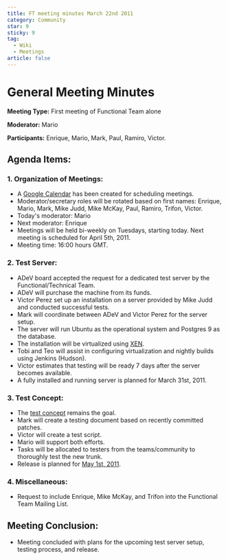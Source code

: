 ```yaml
---
title: FT meeting minutes March 22nd 2011
category: Community
star: 9
sticky: 9
tag:
  - Wiki
  - Meetings
article: false
---
```


# General Meeting Minutes

**Meeting Type:** First meeting of Functional Team alone

**Moderator:** Mario

**Participants:** Enrique, Mario, Mark, Paul, Ramiro, Victor.

## Agenda Items:

### 1. Organization of Meetings:
- A [Google Calendar](https://www.google.com/calendar/embed?src=q0ka5knrseunb2471i5e18r1k8%40group.calendar.google.com&ctz=Europe/Berlin%7C) has been created for scheduling meetings.
- Moderator/secretary roles will be rotated based on first names: Enrique, Mario, Mark, Mike Judd, Mike McKay, Paul, Ramiro, Trifon, Victor.
- Today's moderator: Mario
- Next moderator: Enrique
- Meetings will be held bi-weekly on Tuesdays, starting today. Next meeting is scheduled for April 5th, 2011.
- Meeting time: 16:00 hours GMT.

### 2. Test Server:
- ADeV board accepted the request for a dedicated test server by the Functional/Technical Team.
- ADeV will purchase the machine from its funds.
- Victor Perez set up an installation on a server provided by Mike Judd and conducted successful tests.
- Mark will coordinate between ADeV and Victor Perez for the server setup.
- The server will run Ubuntu as the operational system and Postgres 9 as the database.
- The installation will be virtualized using [XEN](http://www.xen.org/).
- Tobi and Teo will assist in configuring virtualization and nightly builds using Jenkins (Hudson).
- Victor estimates that testing will be ready 7 days after the server becomes available.
- A fully installed and running server is planned for March 31st, 2011.

### 3. Test Concept:
- The [test concept](https://wiki.adempiere.net/Functional_Team#Concept_Template) remains the goal.
- Mark will create a testing document based on recently committed patches.
- Victor will create a test script.
- Mario will support both efforts.
- Tasks will be allocated to testers from the teams/community to thoroughly test the new trunk.
- Release is planned for [May 1st, 2011](https://wiki.adempiere.net/FT/TT_meeting_minutes_Jan_13th_2011).

### 4. Miscellaneous:
- Request to include Enrique, Mike McKay, and Trifon into the Functional Team Mailing List.

## Meeting Conclusion:
- Meeting concluded with plans for the upcoming test server setup, testing process, and release.

